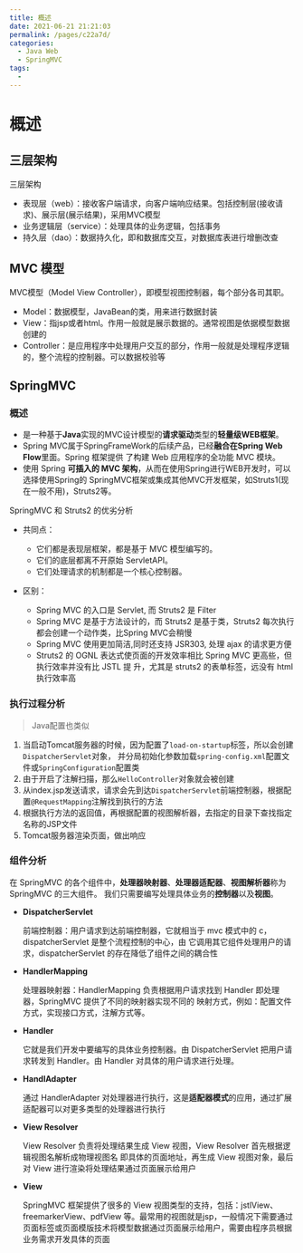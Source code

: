 ```yaml
---
title: 概述
date: 2021-06-21 21:21:03
permalink: /pages/c22a7d/
categories:
  - Java Web
  - SpringMVC
tags:
  - 
---
```

# 概述

## 三层架构

三层架构

* 表现层（web）：接收客户端请求，向客户端响应结果。包括控制层(接收请求)、展示层(展示结果)，采用MVC模型
* 业务逻辑层（service）：处理具体的业务逻辑，包括事务
* 持久层（dao）：数据持久化，即和数据库交互，对数据库表进行增删改查

## MVC 模型

MVC模型（Model View Controller），即模型视图控制器，每个部分各司其职。

* Model：数据模型，JavaBean的类，用来进行数据封装
* View：指jsp或者html。作用一般就是展示数据的。通常视图是依据模型数据创建的
* Controller：是应用程序中处理用户交互的部分，作用一般就是处理程序逻辑的，整个流程的控制器。可以数据校验等

## SpringMVC

### 概述

* 是一种基于**Java**实现的MVC设计模型的**请求驱动**类型的**轻量级WEB框架**。
* Spring MVC属于SpringFrameWork的后续产品，已经**融合在Spring Web Flow**里面。Spring 框架提供 了构建 Web 应用程序的全功能 MVC 模块。
* 使用 Spring **可插入的 MVC 架构**，从而在使用Spring进行WEB开发时，可以选择使用Spring的 SpringMVC框架或集成其他MVC开发框架，如Struts1(现在一般不用)，Struts2等。

SpringMVC 和 Struts2 的优劣分析

* 共同点：

  * 它们都是表现层框架，都是基于 MVC 模型编写的。
  * 它们的底层都离不开原始 ServletAPI。
  * 它们处理请求的机制都是一个核心控制器。
* 区别：

  * Spring MVC 的入口是 Servlet, 而 Struts2 是 Filter
  * Spring MVC 是基于方法设计的，而 Struts2 是基于类，Struts2 每次执行都会创建一个动作类，比Spring MVC会稍慢
  * Spring MVC 使用更加简洁,同时还支持 JSR303, 处理 ajax 的请求更方便
  * Struts2 的 OGNL 表达式使页面的开发效率相比 Spring MVC 更高些，但执行效率并没有比 JSTL 提 升，尤其是 struts2 的表单标签，远没有 html 执行效率高

### 执行过程分析

> Java配置也类似
>

1. 当启动Tomcat服务器的时候，因为配置了`load-on-startup`标签，所以会创建`DispatcherServlet`对象， 并分局初始化参数加载`spring-config.xml`配置文件或`SpringConfiguration`配置类
2. 由于开启了注解扫描，那么`HelloController`对象就会被创建
3. 从index.jsp发送请求，请求会先到达`DispatcherServlet`前端控制器，根据配置`@RequestMapping`注解找到执行的方法
4. 根据执行方法的返回值，再根据配置的视图解析器，去指定的目录下查找指定名称的JSP文件
5. Tomcat服务器渲染页面，做出响应

### 组件分析

在 SpringMVC 的各个组件中，**处理器映射器**、**处理器适配器**、**视图解析器**称为 SpringMVC 的三大组件。 我们只需要编写处理具体业务的**控制器**以及**视图**。

* **DispatcherServlet**

  前端控制器：用户请求到达前端控制器，它就相当于 mvc 模式中的 c，dispatcherServlet 是整个流程控制的中心，由 它调用其它组件处理用户的请求，dispatcherServlet 的存在降低了组件之间的耦合性
* **HandlerMapping**

  处理器映射器：HandlerMapping 负责根据用户请求找到 Handler 即处理器，SpringMVC 提供了不同的映射器实现不同的 映射方式，例如：配置文件方式，实现接口方式，注解方式等。
* **Handler**

  它就是我们开发中要编写的具体业务控制器。由 DispatcherServlet 把用户请求转发到 Handler。由 Handler 对具体的用户请求进行处理。
* **HandlAdapter**

  通过 HandlerAdapter 对处理器进行执行，这是**适配器模式**的应用，通过扩展适配器可以对更多类型的处理器进行执行
* **View Resolver**

  View Resolver 负责将处理结果生成 View 视图，View Resolver 首先根据逻辑视图名解析成物理视图名 即具体的页面地址，再生成 View 视图对象，最后对 View 进行渲染将处理结果通过页面展示给用户
* **View**

  SpringMVC 框架提供了很多的 View 视图类型的支持，包括：jstlView、freemarkerView、pdfView 等。最常用的视图就是jsp，一般情况下需要通过页面标签或页面模版技术将模型数据通过页面展示给用户，需要由程序员根据业务需求开发具体的页面
